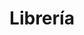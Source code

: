 ---
title: "Librería"
url: /cochabamba/libreria-calle-mariano-baptista/
shop: material de oficina
---